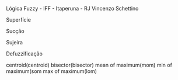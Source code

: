Lógica Fuzzy - IFF - Itaperuna - RJ Vincenzo Schettino

Superfície

Sucção

Sujeira

Defuzzificação

centroid(centroid)
bisector(bisector)
mean of maximum(mom)
min of maximum(som
max of maximum(lom)
